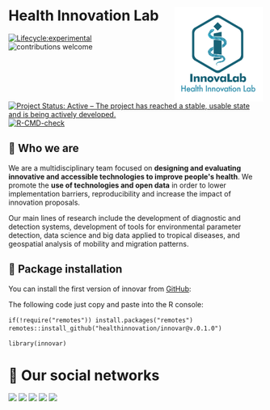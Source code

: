 # **Health Innovation Lab** <img src="man/figures/logo.png" align="right" width="35%">

<!-- badges: start -->

[![Lifecycle:experimental](https://img.shields.io/badge/lifecycle-experimental-orange.svg)](https://www.tidyverse.org/lifecycle/#experimental)
![contributions welcome](https://img.shields.io/badge/contributions-welcome-brightgreen.svg?style=flat)
[![Project Status: Active – The project has reached a stable, usable state and is being actively developed.](https://www.repostatus.org/badges/latest/active.svg)](https://www.repostatus.org/#active)
[![R-CMD-check](https://github.com/healthinnovation/innovar/actions/workflows/R-CMD-check.yaml/badge.svg)](https://github.com/healthinnovation/innovar/actions/workflows/R-CMD-check.yaml)
<!-- badges: end -->

## 🔵 **Who we are**

We are a multidisciplinary team focused on **designing and evaluating innovative and accessible technologies to improve people's health**. We promote the **use of technologies and open data** in order to lower implementation barriers, reproducibility and increase the impact of innovation proposals.

Our main lines of research include the development of diagnostic and detection systems, development of tools for environmental parameter detection, data science and big data applied to tropical diseases, and geospatial analysis of mobility and migration patterns.

## 🔵 **Package installation**

You can install the first version of innovar from
[GitHub](https://github.com/):

The following code just copy and paste into the R console:

```
if(!require("remotes")) install.packages("remotes")
remotes::install_github("healthinnovation/innovar@v.0.1.0")
```

```
library(innovar)
```

# 🔵 **Our social networks**

<p align="left">
 <a href = "https://www.facebook.com/imt.innovalab">
 <img src="https://img.shields.io/badge/Facebook-1877F2?style=for-the-badge&logo=facebook&logoColor=white"></a> <a href="https://twitter.com/innovalab_imt"><img src="https://img.shields.io/badge/Twitter-1DA1F2?style=for-the-badge&logo=twitter&logoColor=white"></a> <a href="https://www.instagram.com/innovalab_imt/"><img src="https://img.shields.io/badge/Instagram-E4405F?style=for-the-badge&logo=instagram&logoColor=white"></a> <a href="https://www.innovalab.info/"><img src="https://img.shields.io/badge/Innovalab_web-000?style=for-the-badge&logo=wix&logoColor=white"></a> <a href="https://linktr.ee/innov_lab"><img src="https://img.shields.io/badge/linktree-39E09B?style=for-the-badge&logo=linktree&logoColor=whit"></a>
</p>
